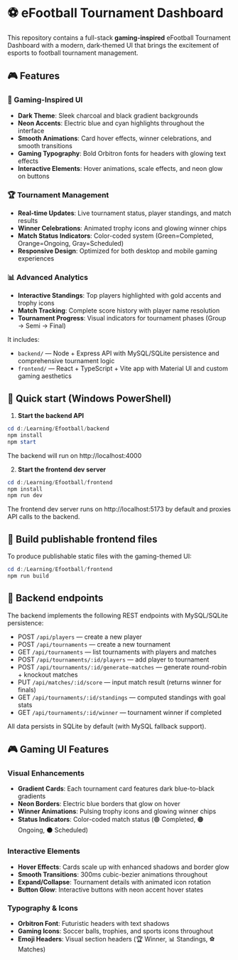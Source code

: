 # ⚽ eFootball Tournament Dashboard

This repository contains a full-stack **gaming-inspired** eFootball Tournament Dashboard with a modern, dark-themed UI that brings the excitement of esports to football tournament management.

## 🎮 Features

### 🌟 Gaming-Inspired UI
- **Dark Theme**: Sleek charcoal and black gradient backgrounds
- **Neon Accents**: Electric blue and cyan highlights throughout the interface
- **Smooth Animations**: Card hover effects, winner celebrations, and smooth transitions
- **Gaming Typography**: Bold Orbitron fonts for headers with glowing text effects
- **Interactive Elements**: Hover animations, scale effects, and neon glow on buttons

### 🏆 Tournament Management
- **Real-time Updates**: Live tournament status, player standings, and match results
- **Winner Celebrations**: Animated trophy icons and glowing winner chips
- **Match Status Indicators**: Color-coded system (Green=Completed, Orange=Ongoing, Gray=Scheduled)
- **Responsive Design**: Optimized for both desktop and mobile gaming experiences

### 📊 Advanced Analytics
- **Interactive Standings**: Top players highlighted with gold accents and trophy icons
- **Match Tracking**: Complete score history with player name resolution
- **Tournament Progress**: Visual indicators for tournament phases (Group → Semi → Final)

It includes:

- `backend/` — Node + Express API with MySQL/SQLite persistence and comprehensive tournament logic
- `frontend/` — React + TypeScript + Vite app with Material UI and custom gaming aesthetics

## 🚀 Quick start (Windows PowerShell)

1. **Start the backend API**

```powershell
cd d:/Learning/Efootball/backend
npm install
npm start
```

The backend will run on http://localhost:4000

2. **Start the frontend dev server**

```powershell
cd d:/Learning/Efootball/frontend
npm install
npm run dev
```

The frontend dev server runs on http://localhost:5173 by default and proxies API calls to the backend.

## 🎯 Build publishable frontend files

To produce publishable static files with the gaming-themed UI:

```powershell
cd d:/Learning/Efootball/frontend
npm run build
```

## 🔌 Backend endpoints

The backend implements the following REST endpoints with MySQL/SQLite persistence:

- POST `/api/players` — create a new player
- POST `/api/tournaments` — create a new tournament  
- GET `/api/tournaments` — list tournaments with players and matches
- POST `/api/tournaments/:id/players` — add player to tournament
- POST `/api/tournaments/:id/generate-matches` — generate round-robin + knockout matches
- PUT `/api/matches/:id/score` — input match result (returns winner for finals)
- GET `/api/tournaments/:id/standings` — computed standings with goal stats
- GET `/api/tournaments/:id/winner` — tournament winner if completed

All data persists in SQLite by default (with MySQL fallback support).

## 🎮 Gaming UI Features

### Visual Enhancements
- **Gradient Cards**: Each tournament card features dark blue-to-black gradients
- **Neon Borders**: Electric blue borders that glow on hover
- **Winner Animations**: Pulsing trophy icons and glowing winner chips
- **Status Indicators**: Color-coded match status (🟢 Completed, 🟠 Ongoing, ⚫ Scheduled)

### Interactive Elements  
- **Hover Effects**: Cards scale up with enhanced shadows and border glow
- **Smooth Transitions**: 300ms cubic-bezier animations throughout
- **Expand/Collapse**: Tournament details with animated icon rotation
- **Button Glow**: Interactive buttons with neon accent hover states

### Typography & Icons
- **Orbitron Font**: Futuristic headers with text shadows
- **Gaming Icons**: Soccer balls, trophies, and sports icons throughout
- **Emoji Headers**: Visual section headers (🏆 Winner, 📊 Standings, ⚽ Matches)
